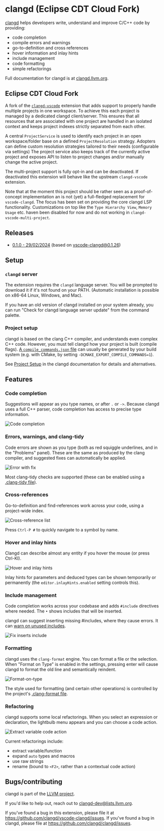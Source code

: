 # clangd (Eclipse CDT Cloud Fork)

[clangd](https://clangd.llvm.org) helps developers write, understand and
improve C/C++ code by providing:

- code completion
- compile errors and warnings
- go-to-definition and cross references
- hover information and inlay hints
- include management
- code formatting
- simple refactorings

Full documentation for clangd is at [clangd.llvm.org](https://clangd.llvm.org).

## Eclipse CDT Cloud Fork

A fork of the [`clangd-vscode`](https://github.com/clangd/vscode-clangd) extension that adds support to properly handle multiple projects in one workspace.
To achieve this each project is managed by a dedicated clangd client/server. This ensures that all resources that are associated with one project
are handled in an isolated context and keeps project indexes strictly separated from each other.

A central `ProjectService` is used to identify each project in an open workspace/folder base on a defined `ProjectResolution` strategy.
Adopters can define custom resolution strategies tailored to their needs (configurable via settings)
The project service also keeps track of the currently active project and exposes API to listen to project changes and/or manually change the
active project.

The multi-project support is fully opt-in and can be deactivated. If deactivated this extension will behave  like the upstream `clangd-vscode`
extension.

Note that at the moment this project should be rather seen as a proof-of-concept implementation an is not (yet) a full-fledged replacement
for `vscode-clangd`. The focus has been set on providing the core clangd LSP functionality. Customizations on top like the `Type Hierarchy View`,
`Memory Usage` etc. haven been disabled for now and do not working in `clangd-vscode-multi-project`.

## Releases

- [0.1.0 - 29/02/2024](https://github.com/eclipse-cdt-cloud/vscode-clangd/releases/tag/v0.1.0) (based on [vscode-clangd@0.1.26](https://github.com/clangd/vscode-clangd/releases/tag/0.1.26))  

## Setup

### `clangd` server

The extension requires the `clangd` language server.
You will be prompted to download it if it's not found on your PATH.
(Automatic installation is possible on x86-64 Linux, Windows, and Mac).

If you have an old version of clangd installed on your system already, you can
run "Check for clangd language server update" from the command palette.

### Project setup

clangd is based on the clang C++ compiler, and understands even complex C++
code.  However, you must tell clangd how your project is built (compile flags).
[A `compile_commands.json` file](http://clang.llvm.org/docs/JSONCompilationDatabase.html)
can usually be generated by your build system
(e.g. with CMake, by setting `-DCMAKE_EXPORT_COMPILE_COMMANDS=1`).

See [Project Setup](https://clangd.llvm.org/installation#project-setup)
in the clangd documentation for details and alternatives.

## Features

### Code completion

Suggestions will appear as you type names, or after `.` or `->`.
Because clangd uses a full C++ parser, code completion has access to precise
type information.

![Code completion](doc-assets/complete.png)

### Errors, warnings, and clang-tidy

Code errors are shown as you type (both as red squiggle underlines, and in the
"Problems" panel). These are the same as produced by the clang compiler, and
suggested fixes can automatically be applied.

![Error with fix](doc-assets/diagnostics.png)

Most clang-tidy checks are supported (these can be enabled using a [.clang-tidy
file](https://clang.llvm.org/extra/clang-tidy/)).

### Cross-references

Go-to-definition and find-references work across your code, using a project-wide
index.

![Cross-reference list](doc-assets/xrefs.png)

Press `Ctrl-P #` to quickly navigate to a symbol by name.

### Hover and inlay hints

Clangd can describe almost any entity if you hover the mouse (or press Ctrl-KI).

![Hover and inlay hints](doc-assets/hover.png)

Inlay hints for parameters and deduced types can be shown temporarily or
permanently (the `editor.inlayHints.enabled` setting controls this).

### Include management

Code completion works across your codebase and adds `#include` directives where
needed. The `•` shows includes that will be inserted.

clangd can suggest inserting missing #includes, where they cause errors.
It can [warn on unused includes](https://clangd.llvm.org/guides/include-cleaner).

![Fix inserts include](doc-assets/include.png)

### Formatting

clangd uses the `clang-format` engine. You can format a file or the selection.
When "Format on Type" is enabled in the settings, pressing enter will cause
clangd to format the old line and semantically reindent.

![Format-on-type](doc-assets/format.png)

The style used for formatting (and certain other operations) is controlled by the project's
[.clang-format file](https://clang.llvm.org/docs/ClangFormatStyleOptions.html).

### Refactoring

clangd supports some local refactorings. When you select an expression or
declaration, the lightbulb menu appears and you can choose a code action.

![Extract variable code action](doc-assets/extract.png)

Current refactorings include:
- extract variable/function
- expand `auto` types and macros
- use raw strings
- rename (bound to `<F2>`, rather than a contextual code action)

## Bugs/contributing

clangd is part of the [LLVM project](https://llvm.org).

If you'd like to help out, reach out to clangd-dev@lists.llvm.org.

If you've found a bug in this extension, please file it at https://github.com/clangd/vscode-clangd/issues.
If you've found a bug in clangd, please file at https://github.com/clangd/clangd/issues.
